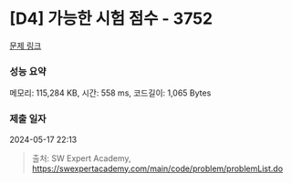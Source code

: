 # [D4] 가능한 시험 점수 - 3752 

[문제 링크](https://swexpertacademy.com/main/code/problem/problemDetail.do?contestProbId=AWHPkqBqAEsDFAUn) 

### 성능 요약

메모리: 115,284 KB, 시간: 558 ms, 코드길이: 1,065 Bytes

### 제출 일자

2024-05-17 22:13



> 출처: SW Expert Academy, https://swexpertacademy.com/main/code/problem/problemList.do